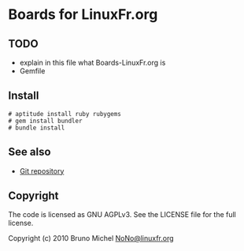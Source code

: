 Boards for LinuxFr.org
======================


TODO
----

* explain in this file what Boards-LinuxFr.org is
* Gemfile


Install
-------

    # aptitude install ruby rubygems
    # gem install bundler
    # bundle install


See also
--------

* [Git repository](http://github.com/nono/boards-LinuxFr.org)


Copyright
---------

The code is licensed as GNU AGPLv3. See the LICENSE file for the full license.

Copyright (c) 2010 Bruno Michel <NoNo@linuxfr.org>
